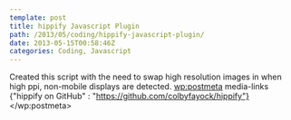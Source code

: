 ```yaml
---
template: post
title: hippify Javascript Plugin
path: /2013/05/coding/hippify-javascript-plugin/
date: 2013-05-15T00:58:46Z
categories: Coding, Javascript
---
```

Created this script with the need to swap high resolution images in when high ppi, non-mobile displays are detected.
        <wp:postmeta>
            media-links
            {"hippify on GitHub" : "https://github.com/colbyfayock/hippify"}
        </wp:postmeta>
    </item>